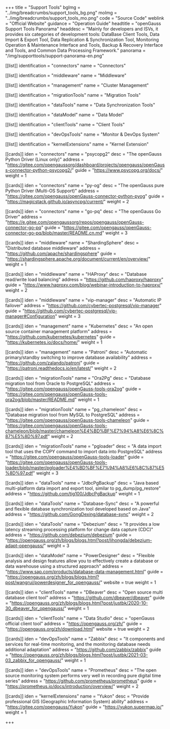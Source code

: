 +++
title = "Support Tools"
bgImg = "../img/breadcrumbs/support_tools_bg.png"
moImg = "../img/breadcrumbs/support_tools_mo.png"
code = "Source Code"
weblink = "Official Website"
guidance = "Operation Guide"
headtitle = "openGauss Support Tools Panorama"
headdesc = "Mainly for developers and ISVs, it provides six categories of development tools: DataBase Client Tools, Data Import & Export Tool, Data Replication & Synchronization Tool, Monitoring Operation & Maintenance Interface and Tools, Backup & Recovery Interface and Tools, and Common Data Processing Framework."
panorama = "/img/supporttools/support-panorama-en.png"

[[list]]
identification = "connectors"
name = "Connectors"

[[list]]
identification = "middleware"
name = "Middleware"

[[list]]
identification = "management"
name = "Cluster Management"

[[list]]
identification = "migrationTools"
name = "Migration Tools"

[[list]]
identification = "dataTools"
name = "Data Synchronization Tools"

[[list]]
identification = "dataModel"
name = "Data Model"

[[list]]
identification = "clientTools"
name = "Client Tools"

[[list]]
identification = "devOpsTools"
name = "Monitor & DevOps System"

[[list]]
identification = "kernelExtensions"
name = "Kernel Extension"

[[cards]]
iden = "connectors"
name = "psycopg2"
desc = "The openGauss Python Driver (Linux only)"
address = "https://gitee.com/opengaussorg/dashboard/projects/opengauss/openGauss-connector-python-psycopg2/"
guide = "https://www.psycopg.org/docs/"
weight = 1

[[cards]]
iden = "connectors"
name = "py-og"
desc = "The openGauss pure Python Driver (Multi-OS Support)"
address = "https://gitee.com/opengauss/openGauss-connector-python-pyog"
guide = "https://magicstack.github.io/asyncpg/current/"
weight = 2

[[cards]]
iden = "connectors"
name = "go-pq"
desc = "The openGauss Go Driver"
address = "https://e.gitee.com/opengaussorg/repos/opengauss/openGauss-connector-go-pq"
guide = "https://gitee.com/opengauss/openGauss-connector-go-pq/blob/master/README.cn.md"
weight = 3

[[cards]]
iden = "middleware"
name = "ShardingSphere"
desc = "Distributed database middleware"
address = "https://github.com/apache/shardingsphere"
guide = "https://shardingsphere.apache.org/document/current/en/overview/"
weight = 1

[[cards]]
iden = "middleware"
name = "HAProxy"
desc = "Database read/write load balancing"
address = "https://github.com/haproxy/haproxy"
guide = "https://www.haproxy.com/blog/webinar-introduction-to-haproxy/"
weight = 2

[[cards]]
iden = "middleware"
name = "vip-manager"
desc = "Automatic IP failover"
address = "https://github.com/cybertec-postgresql/vip-manager"
guide = "https://github.com/cybertec-postgresql/vip-manager#Configuration"
weight = 3


[[cards]]
iden = "management"
name = "Kubernetes"
desc = "An open source container management platform"
address = "https://github.com/kubernetes/kubernetes"
guide = "https://kubernetes.io/docs/home/"
weight = 1

[[cards]]
iden = "management"
name = "Patroni"
desc = "Automatic primary/standby switching to improve database availability"
address = "https://github.com/zalando/patroni"
guide = "https://patroni.readthedocs.io/en/latest/"
weight = 2


[[cards]]
iden = "migrationTools"
name = "Ora2Pg"
desc = "Database migration tool from Oracle to PostgreSQL"
address = "https://gitee.com/opengauss/openGauss-tools-ora2og"
guide = "https://gitee.com/opengauss/openGauss-tools-ora2og/blob/master/README.md"
weight = 1

[[cards]]
iden = "migrationTools"
name = "pg_chameleon"
desc = "Database migration tool from MySQL to PostgreSQL"
address = "https://gitee.com/opengauss/openGauss-tools-chameleon"
guide = "https://gitee.com/opengauss/openGauss-tools-chameleon/blob/master/chameleon%E4%BD%BF%E7%94%A8%E6%8C%87%E5%8D%97.pdf"
weight = 2

[[cards]]
iden = "migrationTools"
name = "pgloader"
desc = "A data import tool that uses the COPY command to import data into PostgreSQL"
address = "https://gitee.com/opengauss/openGauss-tools-loader"
guide = "https://gitee.com/opengauss/openGauss-tools-loader/blob/master/pgloader%E4%BD%BF%E7%94%A8%E6%8C%87%E5%8D%97.pdf"
weight = 3

[[cards]]
iden = "dataTools"
name = "JdbcPgBackup"
desc = "Java based multi-platform data import and export tool, similar to pg_dump/pg_restore"
address = "https://github.com/tig100/JdbcPgBackup"
weight = 1

[[cards]]
iden = "dataTools"
name = "Database-Sync"
desc = "A powerful and flexible database synchronization tool developed based on Java"
address = "https://github.com/GongDexing/database-sync"
weight = 2

[[cards]]
iden = "dataTools"
name = "Debezium"
desc = "It provides a low latency streaming processing platform for change data capture (CDC)"
address = "https://github.com/debezium/debezium"
guide = "https://opengauss.org/zh/blogs/blogs.html?post/lihongda/debezium-adapt-opengauss/"
weight = 3

[[cards]]
iden = "dataModel"
name = "PowerDesigner"
desc = "Flexible analysis and design features allow you to effectively create a database or data warehouse using a structured approach"
address = "https://www.sap.com/products/database-data-management.html"
guide = "https://opengauss.org/zh/blogs/blogs.html?post/wangrui/powerdesigner_for_opengauss/"
website = true
weight = 1

[[cards]]
iden = "clientTools"
name = "DBeaver"
desc = "Open source multi database client tool"
address = "https://github.com/dbeaver/dbeaver"
guide = "https://opengauss.org/zh/blogs/blogs.html?post/justbk/2020-10-30_dbeaver_for_opengauss/"
weight = 1

[[cards]]
iden = "clientTools"
name = "Data Studio"
desc = "openGauss official client tool"
address = "https://opengauss.org/zh/"
guide = "https://opengauss.org/zh/download.html"
website = true
weight = 2

[[cards]]
iden = "devOpsTools"
name = "Zabbix"
desc = "It components and services for real-time monitoring, and the monitoring database needs additional adaptation"
address = "https://github.com/zabbix/zabbix"
guide = "https://opengauss.org/zh/blogs/blogs.html?post/justbk/2021-03-03_zabbix_for_opengauss/"
weight = 1

[[cards]]
iden = "devOpsTools"
name = "Prometheus"
desc = "The open source monitoring system performs very well in recording pure digital time series"
address = "https://github.com/prometheus/prometheus"
guide = "https://prometheus.io/docs/introduction/overview/"
weight = 2

[[cards]] 
iden = "kernelExtensions"
name = "Yukon"
desc = "Provide professional GIS (Geographic Information System) ability"
address = "https://gitee.com/opengauss/Yukon"
guide = "https://yukon.supermap.io/" 
weight = 1   


+++